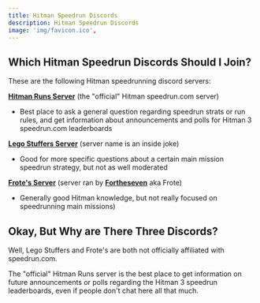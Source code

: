 ```yaml
---
title: Hitman Speedrun Discords
description: Hitman Speedrun Discords
image: 'img/favicon.ico',
---
```


## Which Hitman Speedrun Discords Should I Join?

These are the following Hitman speedrunning discord servers:

**[Hitman Runs Server](https://discord.com/invite/E45wUBnxBT)** (the "official" Hitman speedrun.com server)

- Best place to ask a general question regarding speedrun strats or run rules, and get information about announcements and polls for Hitman 3 speedrun.com leaderboards

**[Lego Stuffers Server](https://discord.gg/WvGmnFcpVM)** (server name is an inside joke)

- Good for more specific questions about a certain main mission speedrun strategy, but not as well moderated

**[Frote's Server](https://discord.com/invite/kVMBEZA)** (server ran by **[Fortheseven](https://www.speedrun.com/user/Fortheseven)** aka Frote)

- Generally good Hitman knowledge, but not really focused on speedrunning main missions)

## Okay, But Why are There Three Discords?

Well, Lego Stuffers and Frote's are both not officially affiliated with speedrun.com.

The "official" Hitman Runs server is the best place to get information on future announcements or polls regarding the Hitman 3 speedrun leaderboards, even if people don't chat here all that much.
